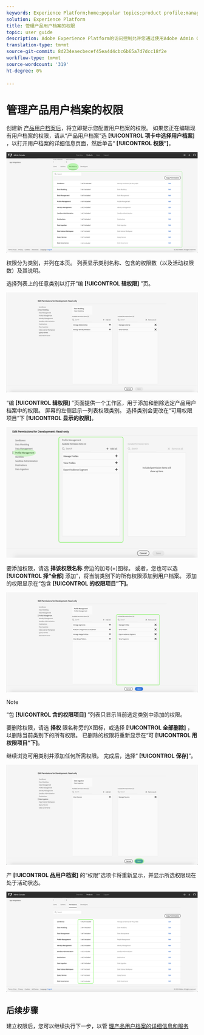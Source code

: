 ```yaml
---
keywords: Experience Platform;home;popular topics;product profile;manage permissions
solution: Experience Platform
title: 管理产品用户档案的权限
topic: user guide
description: Adobe Experience Platform的访问控制允许您通过使用Adobe Admin Console管理各种平台功能的角色和权限。 此文档用于指导如何管理平台产品用户档案的权限。
translation-type: tm+mt
source-git-commit: 8d234eaecbecef45ea4d4cbc6b65a7d7dcc18f2e
workflow-type: tm+mt
source-wordcount: '319'
ht-degree: 0%

---
```



# 管理产品用户档案的权限

创建新 [产品用户档案后](#create-a-new-product-profile)，将立即提示您配置用户档案的权限。 如果您正在编辑现有用户档案的权限，请从“产品用户档案”选 **[!UICONTROL 项卡中选择用户档案]** ，以打开用户档案的详细信息页面，然后单击“ **[!UICONTROL 权限”]**。

![用户档案权限](../images/profile-permissions.png)

权限分为类别，并列在本页。 列表显示类别名称、包含的权限数（以及活动权限数）及其说明。

选择列表上的任意类别以打开“编 **[!UICONTROL 辑权限]** ”页。

![编辑权限](../images/edit-permissions.png)

“编 **[!UICONTROL 辑权限]** ”页面提供一个工作区，用于添加和删除选定产品用户档案中的权限。 屏幕的左侧显示一列表权限类别。 选择类别会更改在“可用权限项目”下 **[!UICONTROL 显示的权限]**。

![change-permissions-类别](../images/change-permissions-category.png)

要添加权限，请选 **择该权限名称** 旁边的加号(+)图标。 或者，您也可以选 **[!UICONTROL 择“全部]** 添加”，将当前类别下的所有权限添加到用户档案。 添加的权限显示在“包含 **[!UICONTROL 的权限项目”下]**。

![添加权限](../images/add-permissions.png)

>[!NOTE]
>
>“包 **[!UICONTROL 含的权限项目]** ”列表只显示当前选定类别中添加的权限。

要删除权限，请选 **择权** 限名称旁的X图标，或选择 **[!UICONTROL 全部删除]** ，以删除当前类别下的所有权限。 已删除的权限将重新显示在“可 **[!UICONTROL 用权限项目”下]**。

继续浏览可用类别并添加任何所需权限。 完成后，选择“ **[!UICONTROL 保存]**”。

![权限完成](../images/permissions-finish.png)

产 **[!UICONTROL 品用户档案]** 的“权限”选项卡将重新显示，并显示所选权限现在处于活动状态。

![添加的权限](../images/added-permissions.png)

## 后续步骤

建立权限后，您可以继续执行下一步，以管 [理产品用户档案的详细信息和服务](details-and-services.md)